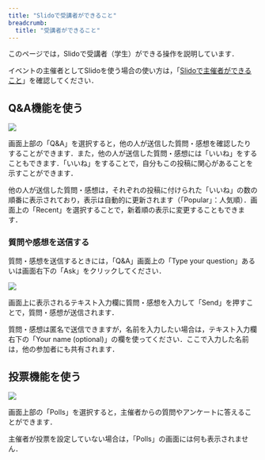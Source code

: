 ```yaml
---
title: "Slidoで受講者ができること"
breadcrumb:
  title: "受講者ができること"
---
```


このページでは，Slidoで受講者（学生）ができる操作を説明しています．

イベントの主催者としてSlidoを使う場合の使い方は，「[Slidoで主催者ができること](how_to_use_host)」を確認してください．

## Q&A機能を使う

<img src="img/audience_qa_3.png">

画面上部の「Q&A」を選択すると，他の人が送信した質問・感想を確認したりすることができます．また，他の人が送信した質問・感想には「いいね」をすることもできます．「いいね」をすることで，自分もこの投稿に関心があることを示すことができます．

他の人が送信した質問・感想は，それぞれの投稿に付けられた「いいね」の数の順番に表示されており，表示は自動的に更新されます（「Popular」：人気順）．画面上の「Recent」を選択することで，新着順の表示に変更することもできます．

### 質問や感想を送信する

質問・感想を送信するときには，「Q&A」画面上の「Type your question」あるいは画面右下の「Ask」をクリックしてください．

<img src="img/audience_qa_2.png">

画面上に表示されるテキスト入力欄に質問・感想を入力して「Send」を押すことで，質問・感想が送信されます．

質問・感想は匿名で送信できますが，名前を入力したい場合は，テキスト入力欄右下の「Your name (optional)」の欄を使ってください．ここで入力した名前は，他の参加者にも共有されます．

## 投票機能を使う
<img src="img/audience_poll_2.png">

画面上部の「Polls」を選択すると，主催者からの質問やアンケートに答えることができます．

主催者が投票を設定していない場合は，「Polls」の画面には何も表示されません．

